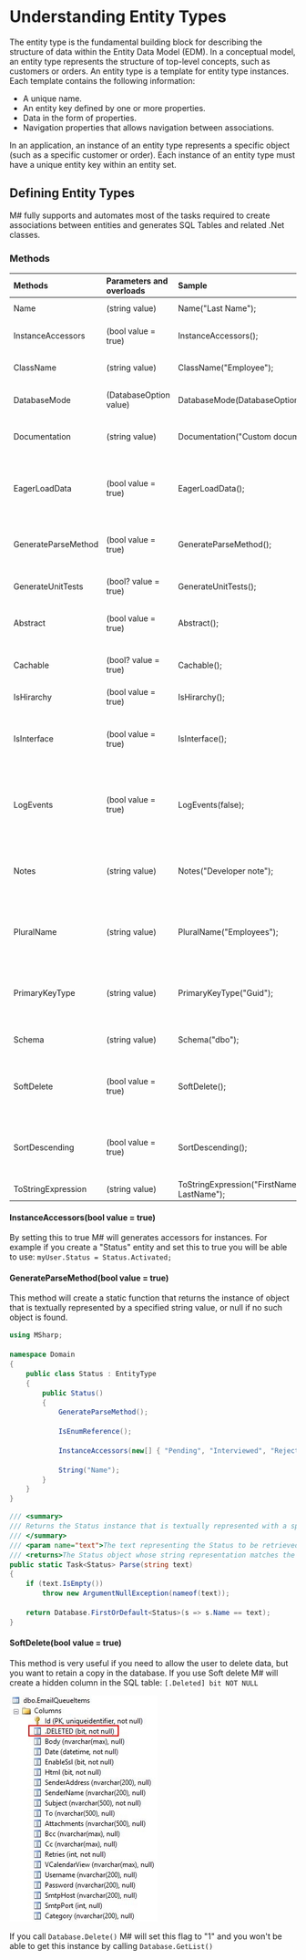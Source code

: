 # Understanding Entity Types
The entity type is the fundamental building block for describing the structure of data within the Entity Data Model (EDM). In a conceptual model, an entity type represents the structure of top-level concepts, such as customers or orders. An entity type is a template for entity type instances. Each template contains the following information:

- A unique name.
- An entity key defined by one or more properties.
- Data in the form of properties.
- Navigation properties that allows navigation between associations.

In an application, an instance of an entity type represents a specific object (such as a specific customer or order). Each instance of an entity type must have a unique entity key within an entity set.

## Defining Entity Types
M# fully supports and automates most of the tasks required to create associations between entities and generates SQL Tables and related .Net classes.

### Methods

| Methods             | Parameters and overloads  | Sample                                      | Descriptions                                                                                                |
| :------------------ |:------------------------- | :------------------------------------------ | :---------------------------------------------------------------------------------------------------------- |    
| Name                | (string value)            | Name("Last Name");                          | This is the name of the entity.                                                                             |
| InstanceAccessors   | (bool value = true)       | InstanceAccessors();                        | M# will generates accessors for instances                                                                   |
| ClassName           | (string value)            | ClassName("Employee");                      | This is the name of the generated C# class                                                                  |
| DatabaseMode        | (DatabaseOption value)    | DatabaseMode(DatabaseOption.Managed);       | This allows you to specify a mode for the database                                                          |
| Documentation       | (string value)            | Documentation("Custom documentation");      | Add a custom documentation for the generated class                                                          |
| EagerLoadData       | (bool value = true)       | EagerLoadData();                            | Set this method if you don't want to defer the initialization of the object (lazy loading)                  |
| GenerateParseMethod | (bool value = true)       | GenerateParseMethod();                      | This method will create a static function that returns the instance of object                               |
| GenerateUnitTests   | (bool? value = true)      | GenerateUnitTests();                        | Set this to false if you don't want to unit test this entity                                                |
| Abstract            | (bool value = true)       | Abstract();                                 | Set this method if you want to generate the class as abstract                                               |
| Cachable            | (bool? value = true)      | Cachable();                                 | If you want to allow this type to be cached set the value to True                                           |
| IsHirarchy          | (bool value = true)       | IsHirarchy();                               | Set this object as hierarchical                                                                             |
| IsInterface         | (bool value = true)       | IsInterface();                              | Transforms your class to an Interface. Note: You have to set the database mode to "Transient"               |
| LogEvents           | (bool value = true)       | LogEvents(false);                           | By default M# stores all events for all the instances. This method allows you to disable this behaviour     |
| Notes               | (string value)            | Notes("Developer note");                    | This method has no impact on the generated C# or SQL code, it is only a note for developers                 |
| PluralName          | (string value)            | PluralName("Employees");                    | This is automatically generated by M#, this method allows you to define a custom value                      |
| PrimaryKeyType      | (string value)            | PrimaryKeyType("Guid");                     | This is the type of the primary key. By default the type is a Guid and your entity implements the interface |
| Schema              | (string value)            | Schema("dbo");                              | Schema of the database, "dbo" is the default value                                                          |
| SoftDelete          | (bool value = true)       | SoftDelete();                               | This is useful if you need to allow the user to delete data, but you want to retain a copy in the database  |
| SortDescending      | (bool value = true)       | SortDescending();                           | If you set this to true M# will sort your data by descending when you will use `Database.GetList()`       |
| ToStringExpression  | (string value)            | ToStringExpression("FirstName + LastName"); | Specify the value of ToString()                                                                             |
 
#### InstanceAccessors(bool value = true)
By setting this to true M# will generates accessors for instances.
For example if you create a "Status" entity and set this to true you will be able to use:
`myUser.Status = Status.Activated;`

#### GenerateParseMethod(bool value = true)
This method will create a static function that returns the instance of object that is textually represented by a specified string value, or null if no such object is found.

```C#
using MSharp;

namespace Domain
{
    public class Status : EntityType
    {
        public Status()
        {
            GenerateParseMethod();

            IsEnumReference();

            InstanceAccessors(new[] { "Pending", "Interviewed", "Rejected", "Offered" });

            String("Name");
        }
    }
}
```

```C#
/// <summary>
/// Returns the Status instance that is textually represented with a specified string value, or null if no such object is found.<para/>
/// </summary>
/// <param name="text">The text representing the Status to be retrieved from the database.</param>
/// <returns>The Status object whose string representation matches the specified text.</returns>
public static Task<Status> Parse(string text)
{
    if (text.IsEmpty())
        throw new ArgumentNullException(nameof(text));
            
    return Database.FirstOrDefault<Status>(s => s.Name == text);
}
```

#### SoftDelete(bool value = true)
This method is very useful if you need to allow the user to delete data, but you want to retain a copy in the database. If you use Soft delete M# will create a hidden column in the SQL table: `[.Deleted] bit NOT NULL`

![Soft Delete](SoftDelete.jpg "Soft Delete")

If you call `Database.Delete()` M# will set this flag to "1" and you won't be able to get this instance by calling `Database.GetList()`